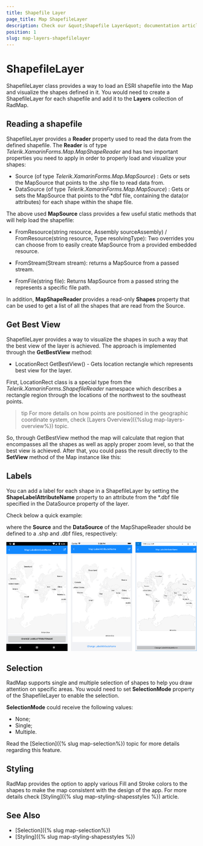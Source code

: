 ```yaml
---
title: Shapefile Layer
page_title: Map ShapefileLayer
description: Check our &quot;Shapefile Layer&quot; documentation article for Telerik Map for Xamarin control.
position: 1
slug: map-layers-shapefilelayer
---
```


# ShapefileLayer

ShapefileLayer class provides a way to load an ESRI shapefile into the Map and visualize the shapes defined in it. You would need to create a ShapefileLayer for each shapefile and add it to the **Layers** collection of RadMap.

## Reading a shapefile

ShapefileLayer provides a **Reader** property used to read the data from the defined shapefile. The **Reader** is of type *Telerik.XamarinForms.Map.MapShapeReader* and has two important properties you need to apply in order to properly load and visualize your shapes:

* Source (of type *Telerik.XamarinForms.Map.MapSource*) : Gets or sets the MapSource that points to the .shp file to read data from. 
* DataSource (of type *Telerik.XamarinForms.Map.MapSource*) : Gets or sets the MapSource that points to the *dbf file, containing the data(or attributes) for each shape within the shape file. 

The above used **MapSource** class provides a few useful static methods that will help load the shapefile:

* FromResource(string resource, Assembly sourceAssembly) / FromResource(string resource, Type resolvingType): Two overrides you can choose from to easily create MapSource from a provided embedded resource. 

* FromStream(Stream stream): returns a MapSource from a passed stream.
* FromFile(string file):  Returns MapSource from a passed string the represents a specific file path.

In addition, **MapShapeReader** provides a read-only **Shapes** property that can be used to get a list of all the shapes that are read from the Source. 

## Get Best View

ShapefileLayer provides a way to visualize the shapes in such a way that the best view of the layer is achieved. The approach is implemented through the **GetBestView** method:

*  LocationRect GetBestView() -  Gets location rectangle which represents best view for the layer.

First, LocationRect class is a special type from the *Telerik.XamarinForms.ShapefileReader* namespace which describes a rectangle region through the locations of the northwest to the southeast points.  

>tip For more details on how points are positioned in the geographic coordinate system, check [Layers Overview]({%slug map-layers-overview%}) topic. 

So, through GetBestView method the map will calculate that region that encompasses all the shapes as well as apply proper zoom level, so that the best view is achieved. After that, you could pass the result directly to the **SetView** method of the Map instance like this:

<snippet id='map-setbestview-code' />

## Labels

You can add a label for each shape in a ShapefileLayer by setting the **ShapeLabelAttributeName** property to an attribute from the *.dbf file specified in the DataSource property of the layer.

Check below a quick example:

<snippet id='map-labels-xaml' />

where the **Source** and the **DataSource** of the MapShapeReader should be defined to a .shp and .dbf files, respectively:

<snippet id='map-labels-settintsource' />

![Map ShapeLayer Labels](../images/map_shapelayer_labels.png)

## Selection

RadMap supports single and multiple selection of shapes to help you draw attention on specific areas. You would need to set **SelectionMode** property of the ShapefileLayer to enable the selection. 

**SelectionMode** could receive the following values:
* None;
* Single;
* Multiple.

Read the [Selection]({% slug map-selection%}) topic for more details regarding this feature.

## Styling

RadMap provides the option to apply various Fill and Stroke colors to the shapes to make the map consistent with the design of the app. For more details check [Styling]({% slug map-styling-shapesstyles %}) article. 

## See Also

- [Selection]({% slug map-selection%})
- [Styling]({% slug map-styling-shapesstyles %})
